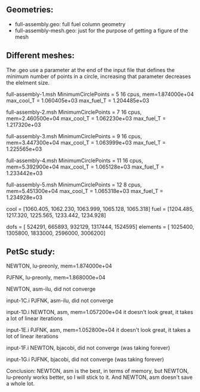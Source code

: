 Geometries:
-----------
* full-assembly.geo: full fuel column geometry
* full-assembly-mesh.geo: just for the purpose of getting a figure of the mesh

Different meshes:
-----------------

The .geo use a parameter at the end of the input file that defines the minimum number of points in a circle,
increasing that parameter decreases the elelment size.

full-assembly-1.msh
MinimumCirclePoints = 5
16 cpus, mem=1.874000e+04
max_cool_T = 1.060405e+03
max_fuel_T = 1.204485e+03

full-assembly-2.msh
MinimumCirclePoints = 7
16 cpus, mem=2.460500e+04
max_cool_T = 1.062230e+03
max_fuel_T = 1.217320e+03

full-assembly-3.msh
MinimumCirclePoints = 9
16 cpus, mem=3.447300e+04
max_cool_T = 1.063999e+03
max_fuel_T = 1.225565e+03

full-assembly-4.msh
MinimumCirclePoints = 11
16 cpus, mem=5.392900e+04
max_cool_T = 1.065128e+03
max_fuel_T = 1.233442e+03

full-assembly-5.msh
MinimumCirclePoints = 12
8 cpus, mem=5.451300e+04
max_cool_T = 1.065318e+03
max_fuel_T = 1.234928e+03

cool = [1060.405, 1062.230, 1063.999, 1065.128, 1065.318]
fuel = [1204.485, 1217.320, 1225.565, 1233.442, 1234.928]

dofs = [ 524291, 665893, 932129, 1317444, 1524595]
elements = [ 1025400, 1305800, 1833000, 2596000, 3006200]

PetSc study:
------------
NEWTON, lu-preonly, mem=1.874000e+04

PJFNK, lu-preonly, mem=1.868000e+04

NEWTON, asm-ilu, did not converge

input-1C.i
PJFNK, asm-ilu, did not converge

input-1D.i
NEWTON, asm, mem=1.057200e+04
it doesn't look great, it takes a lot of linear iterations

input-1E.i
PJFNK, asm, mem=1.052800e+04
it doesn't look great, it takes a lot of linear iterations

input-1F.i
NEWTON, bjacobi, did not converge (was taking forever)

input-1G.i
PJFNK, bjacobi, did not converge (was taking forever)

Conclusion:
NEWTON, asm is the best, in terms of memory,
but NEWTON, lu-preonly works better, so I will stick to it.
And NEWTON, asm doesn't save a whole lot.